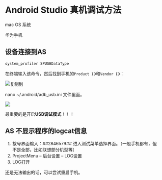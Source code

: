 # Android Studio 真机调试方法

 mac OS 系统

华为手机

## 设备连接到AS

```bash
system_profiler SPUSBDataType
```

在终端输入该命令，然后找到手机的`Product ID`和`Vendor ID`：

![](https://ws1.sinaimg.cn/large/006tKfTcly1fjtk6x1v4qj310y0rwwic.jpg)复制到

nano ~/.android/adb_usb.ini 文件里面。



![](https://ws4.sinaimg.cn/large/006tNc79ly1fjtk77skenj310y0rw76j.jpg)



最重要的是开启**USB调试模式**！！！

## AS 不显示程序的logcat信息

1.   拨号界面输入：*#*#2846579#*#*   进入测试菜单选择界面。（一般手机都有，但不是全部，比如联想部分机型等）
2.   ProjectMenu – 后台设置 – LOG设置
3.   LOG打开

还是无法输出的话，可以尝试重启手机。



